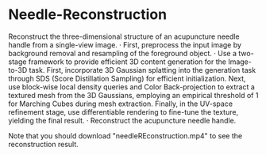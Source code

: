 # Needle-Reconstruction
Reconstruct the three-dimensional structure of an acupuncture needle handle from a single-view image.
·  First, preprocess the input image by background removal and resampling of the foreground object.
·  Use a two-stage framework to provide efficient 3D content generation for the Image-to-3D task. First, incorporate 3D Gaussian splatting into the generation task through SDS (Score Distillation Sampling) for efficient initialization. Next, use block-wise local density queries and Color Back-projection to extract a textured mesh from the 3D Gaussians, employing an empirical threshold of 1 for Marching Cubes during mesh extraction. Finally, in the UV-space refinement stage, use differentiable rendering to fine-tune the texture, yielding the final result.
·  Reconstruct the acupuncture needle handle.


Note that you should download "needleREconstruction.mp4" to see the reconstruction result.

